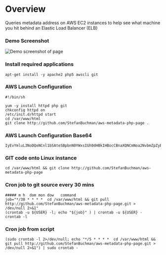 # Overview #
Queries metadata address on AWS EC2 instances to help see what machine you hit behind an Elastic Load Balancer (ELB)

### Demo Screenshot ###
![Demo screenshot of page](https://www.dropbox.com/s/zpgd17lzhb0kshn/aws-metadata-php-page.JPG?dl=0)

### Install required applications
    apt-get install -y apache2 php5 awscli git

### AWS Launch Configuration
    #!/bin/sh

    yum -y install httpd php git
    chkconfig httpd on
    /etc/init.d/httpd start
    cd /var/www/html
    git clone http://github.com/StefanBuchman/aws-metadata-php-page .

### AWS Launch Configuration Base64
    IyEvYmluL3NoDQoNCnl1bSAteSBpbnN0YWxsIGh0dHBkIHBocCBnaXQNCmNoa2NvbmZpZyBodHRwZCBvbg0KL2V0Yy9pbml0LmQvaHR0cGQgc3RhcnQNCmNkIC92YXIvd3d3L2h0bWwNCmdpdCBjbG9uZSBodHRwOi8vZ2l0aHViLmNvbS9TdGVmYW5CdWNobWFuL2F3cy1tZXRhZGF0YS1waHAtcGFnZSAu

### GIT code onto Linux instance
    cd /var/www/html && git clone http://github.com/StefanBuchman/aws-metadata-php-page

### Cron job to git source every 30 mins
    ##### m h  dom mon dow   command
    job="*/30 * * * *  cd /var/www/html && git pull http://github.com/StefanBuchman/aws-metadata-php-page.git > /dev/null 2>&1"
    (crontab -u ${USER} -l; echo "${job}" ) | crontab -u ${USER} -
    crontab -l

### Cron job from script
    (sudo crontab -l 2>/dev/null; echo "*/5 * * * *  cd /var/www/html && git pull http://github.com/StefanBuchman/aws-metadata-php-page.git > /dev/null 2>&1") | sudo crontab -
